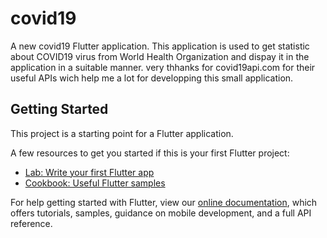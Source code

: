 # covid19

A new covid19 Flutter application.
This application is used to get statistic about COVID19 virus from World Health Organization and dispay it in the application in a suitable manner. very thhanks for covid19api.com for their useful APIs wich help me a lot for developping this small application.

## Getting Started

This project is a starting point for a Flutter application.

A few resources to get you started if this is your first Flutter project:

- [Lab: Write your first Flutter app](https://flutter.dev/docs/get-started/codelab)
- [Cookbook: Useful Flutter samples](https://flutter.dev/docs/cookbook)

For help getting started with Flutter, view our
[online documentation](https://flutter.dev/docs), which offers tutorials,
samples, guidance on mobile development, and a full API reference.
